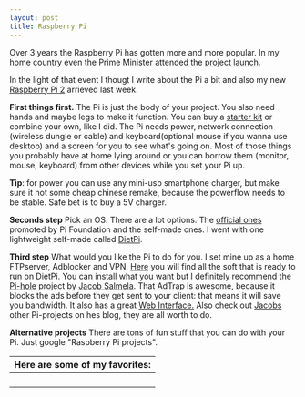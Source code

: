 ```yaml
---
layout: post
title: Raspberry Pi
---
```


Over 3 years the Raspberry Pi has gotten more and more popular. In my home country even the Prime Minister attended the [project launch](https://www.raspberrypi.org/blog/raspberry-pi-in-estonia-project-launch/). 

In the light of that event I thougt I write about the Pi a bit and also my new [Raspberry Pi 2](https://www.raspberrypi.org/products/model-b-plus/) arrieved last week.

**First things first.** The Pi is just the body of your project. You also need hands and maybe legs to make it function. You can buy a [starter kit](https://www.pretzellogix.net/2015/01/14/the-best-raspberry-pi-starter-kits-compared-and-reviewed/) or combine your own, like I did. The Pi needs power, network connection (wireless dungle or cable) and keyboard(optional mouse if you wanna use desktop) and a screen for you to see what's going on. Most of those things you probably have at home lying around or you can borrow them (monitor, mouse, keyboard) from other devices while you set your Pi up.

**Tip**: for power you can use any mini-usb smartphone charger, but make sure it not some cheap chinese remake, because the powerflow needs to be stable. Safe bet is to buy a 5V charger.

**Seconds step** Pick an OS. There are a lot options. The [official ones](https://www.raspberrypi.org/downloads/) promoted by Pi Foundation and the self-made ones. I went with one lightweight self-made called [DietPi](http://dietpi.net/). 

**Third step** What would you like the Pi to do for you. I set mine up as a home FTPserver, Adblocker and VPN. [Here](http://fuzon.co.uk/phpbb/viewtopic.php?f=8&t=5#p5) you will find all the soft that is ready to run on DietPi.
You can install what you want but I definitely recommend the [Pi-hole](http://pi-hole.net/) project by [Jacob Salmela](http://jacobsalmela.com/block-millions-ads-network-wide-with-a-raspberry-pi-hole-2-0/). That AdTrap is awesome, because it blocks the ads before they get sent to your client: that means it will save you bandwidth. It also has a great [Web Interface.](http://i.kinja-img.com/gawker-media/image/upload/s--TXayQ9G5--/c_fit,fl_progressive,q_80,w_636/1408691445589713297.jpg) Also check out [Jacobs](http://jacobsalmela.com/) other Pi-projects on hes blog, they are all worth to do.

**Alternative projects** There are tons of fun stuff that you can do with your Pi. Just google "Raspberry Pi projects". 

|Here are some of my favorites: |
|-------------------------------|
|                               | -[Twitter account for a                         dog](http://henrywconklin.github.io/projects/2015/08/17/oliver-twitter.html)
|                               |  -[Pi PirateBox](http://www.instructables.com/id/Raspberry-Pi-PirateBox/)
|                               |  -[Pi KittyCam](https://github.com/girliemac/RPi-KittyCam)[pics](http://www.girliemac.com/RPi-KittyCam/)
|                               |  -[Pi Retro Game console](http://lifehacker.com/how-to-turn-your-raspberry-pi-into-a-retro-game-console-498561192) Bonus: A |cool [case](http://design.barriereader.co.uk/rpi/nes_rpi_a_case.pdf) for your RetroPi.

